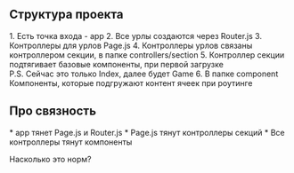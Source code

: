 <h2>Структура проекта</h2>
1. Есть точка входа - app
2. Все урлы создаются через Router.js
3. Контроллеры для урлов <Name>Page.js
4. Контроллеры урлов связаны контроллером секции, в папке controllers/section
5. Контроллер секции подтягивает базовые компоненты, при первой загрузке
<br>P.S. Сейчас это только Index, далее будет Game
6. В папке component Компоненты, которые подгружают контент ячеек при роутинге

<h2>Про связность</h2>
* app тянет <Name>Page.js и Router.js
* <Name>Page.js тянут контроллеры секций
* Все контроллеры тянут компоненты

Насколько это норм?